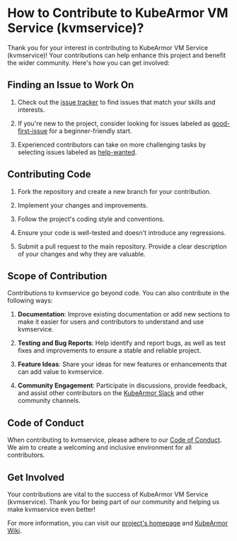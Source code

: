 # How to Contribute to KubeArmor VM Service (kvmservice)?

Thank you for your interest in contributing to KubeArmor VM Service (kvmservice)! Your contributions can help enhance this project and benefit the wider community. Here's how you can get involved:

## Finding an Issue to Work On

1. Check out the [issue tracker](https://github.com/kubearmor/kvm-service/issues) to find issues that match your skills and interests.

2. If you're new to the project, consider looking for issues labeled as [good-first-issue](https://github.com/kubearmor/kvm-service/labels/good%20first%20issue) for a beginner-friendly start.

3. Experienced contributors can take on more challenging tasks by selecting issues labeled as [help-wanted](https://github.com/kubearmor/kvm-service/labels/help%20wanted).

## Contributing Code

1. Fork the repository and create a new branch for your contribution.

2. Implement your changes and improvements.

3. Follow the project's coding style and conventions.

4. Ensure your code is well-tested and doesn't introduce any regressions.

5. Submit a pull request to the main repository. Provide a clear description of your changes and why they are valuable.

## Scope of Contribution

Contributions to kvmservice go beyond code. You can also contribute in the following ways:

1. **Documentation**: Improve existing documentation or add new sections to make it easier for users and contributors to understand and use kvmservice.

2. **Testing and Bug Reports**: Help identify and report bugs, as well as test fixes and improvements to ensure a stable and reliable project.

3. **Feature Ideas**: Share your ideas for new features or enhancements that can add value to kvmservice.

4. **Community Engagement**: Participate in discussions, provide feedback, and assist other contributors on the [KubeArmor Slack](https://kubearmor.slack.com/) and other community channels.

## Code of Conduct

When contributing to kvmservice, please adhere to our [Code of Conduct](./CODE_OF_CONDUCT.md). We aim to create a welcoming and inclusive environment for all contributors.

## Get Involved

Your contributions are vital to the success of KubeArmor VM Service (kvmservice). Thank you for being part of our community and helping us make kvmservice even better!

For more information, you can visit our [project's homepage](https://github.com/kubearmor/kvm-service) and [KubeArmor Wiki](https://github.com/kubearmor/KubeArmor/wiki).
